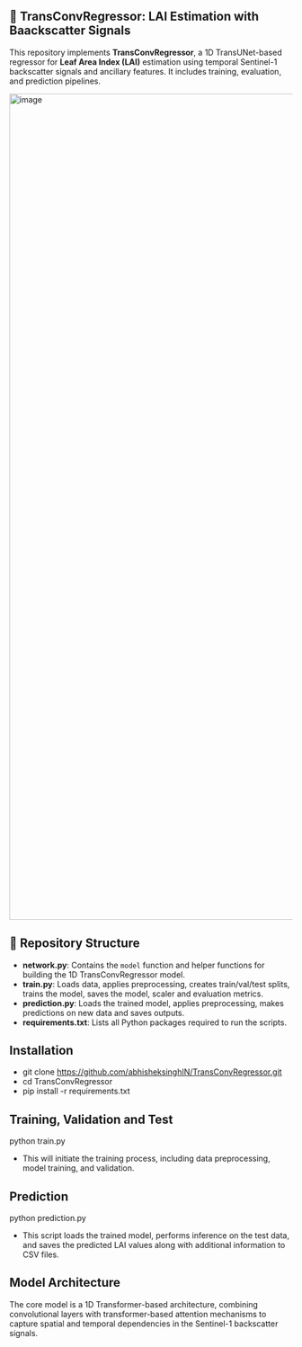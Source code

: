## 🌱 TransConvRegressor: LAI Estimation with Baackscatter Signals

This repository implements **TransConvRegressor**, a 1D TransUNet-based regressor for **Leaf Area Index (LAI)** estimation using temporal Sentinel-1 backscatter signals and ancillary features. It includes training, evaluation, and prediction pipelines.

<img width="3919" height="1470" alt="image" src="https://github.com/user-attachments/assets/f9de8c09-1b3e-4b2a-a651-179af88a4919" />


## 📂 Repository Structure
- **network.py**: Contains the `model` function and helper functions for building the 1D TransConvRegressor model.
- **train.py**: Loads data, applies preprocessing, creates train/val/test splits, trains the model, saves the model, scaler and evaluation metrics.
- **prediction.py**: Loads the trained model, applies preprocessing, makes predictions on new data and saves outputs.
- **requirements.txt**: Lists all Python packages required to run the scripts.

## Installation
- git clone https://github.com/abhisheksinghIN/TransConvRegressor.git
- cd TransConvRegressor
- pip install -r requirements.txt

## Training, Validation and Test
python train.py
- This will initiate the training process, including data preprocessing, model training, and validation.

## Prediction
python prediction.py
- This script loads the trained model, performs inference on the test data, and saves the predicted LAI values along with additional information to CSV files.

## Model Architecture
The core model is a 1D Transformer-based architecture, combining convolutional layers with transformer-based attention mechanisms to capture spatial and temporal dependencies in the Sentinel-1 backscatter signals.

